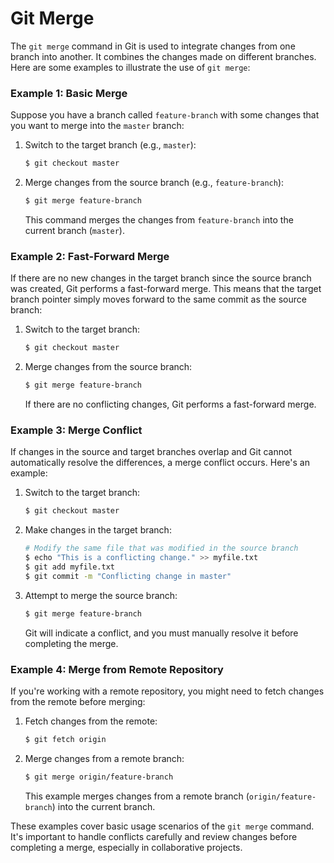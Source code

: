 # Git Merge

The `git merge` command in Git is used to integrate changes from one branch into another. It combines the changes made on different branches. Here are some examples to illustrate the use of `git merge`:

### Example 1: Basic Merge

Suppose you have a branch called `feature-branch` with some changes that you want to merge into the `master` branch:

1. Switch to the target branch (e.g., `master`):

   ```bash
   $ git checkout master
   ```

2. Merge changes from the source branch (e.g., `feature-branch`):

   ```bash
   $ git merge feature-branch
   ```

   This command merges the changes from `feature-branch` into the current branch (`master`).

### Example 2: Fast-Forward Merge

If there are no new changes in the target branch since the source branch was created, Git performs a fast-forward merge. This means that the target branch pointer simply moves forward to the same commit as the source branch:

1. Switch to the target branch:

   ```bash
   $ git checkout master
   ```

2. Merge changes from the source branch:

   ```bash
   $ git merge feature-branch
   ```

   If there are no conflicting changes, Git performs a fast-forward merge.

### Example 3: Merge Conflict

If changes in the source and target branches overlap and Git cannot automatically resolve the differences, a merge conflict occurs. Here's an example:

1. Switch to the target branch:

   ```bash
   $ git checkout master
   ```

2. Make changes in the target branch:

   ```bash
   # Modify the same file that was modified in the source branch
   $ echo "This is a conflicting change." >> myfile.txt
   $ git add myfile.txt
   $ git commit -m "Conflicting change in master"
   ```

3. Attempt to merge the source branch:

   ```bash
   $ git merge feature-branch
   ```

   Git will indicate a conflict, and you must manually resolve it before completing the merge.

### Example 4: Merge from Remote Repository

If you're working with a remote repository, you might need to fetch changes from the remote before merging:

1. Fetch changes from the remote:

   ```bash
   $ git fetch origin
   ```

2. Merge changes from a remote branch:

   ```bash
   $ git merge origin/feature-branch
   ```

   This example merges changes from a remote branch (`origin/feature-branch`) into the current branch.

These examples cover basic usage scenarios of the `git merge` command. It's important to handle conflicts carefully and review changes before completing a merge, especially in collaborative projects.
